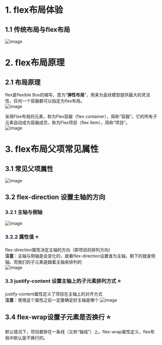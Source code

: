 # 1. flex布局体验
## 1.1 传统布局与flex布局
![image](https://github.com/Happy-jianghui/Frontend-Learning/assets/98568967/c63994a2-db00-4ba7-a680-2038cf2676f0)


# 2. flex布局原理
## 2.1 布局原理
flex是flexible Box的缩写，意为“**弹性布局**”，用来为盒状模型提供最大的灵活性，任何一个容器都可以指定为flex布局。  
![image](https://github.com/Happy-jianghui/Frontend-Learning/assets/98568967/c536e52e-33e5-4835-a6ed-97684e20f8fd)

采用Flex布局的元素，称为Flex容器（flex container），简称“容器”。它的所有子元素自动成为容器成员，称为Flex项目（flex item），简称“项目”。  
![image](https://github.com/Happy-jianghui/Frontend-Learning/assets/98568967/bc4886bd-0047-403f-b206-04682f279e70)


# 3. flex布局父项常见属性
## 3.1 常见父项属性
![image](https://github.com/Happy-jianghui/Frontend-Learning/assets/98568967/3f53fee4-eda1-4890-89e4-a44ab7feb365)

## 3.2 flex-direction 设置主轴的方向
### 3.2.1 主轴与侧轴
![image](https://github.com/Happy-jianghui/Frontend-Learning/assets/98568967/7de7cdc4-048f-4182-beeb-3cb11310ba1e)

### 3.2.2 属性值 ⭐
flex-direction属性决定主轴的方向（即项目的排列方向）  
**注意**：主轴与侧轴是会变化的，就看flex-direction设置谁为主轴，剩下的就是侧轴。而我们的子元素是跟着主轴来排列的  
![image](https://github.com/Happy-jianghui/Frontend-Learning/assets/98568967/7bc5a5a5-aef6-4483-bbbf-1b5b1755434d)

### 3.3 justify-content 设置主轴上的子元素排列方式 ⭐
justify-content属性定义了项目在主轴上的对齐方式  
**注意**：使用这个属性之前一定要确定好主轴是哪个
![image](https://github.com/Happy-jianghui/Frontend-Learning/assets/98568967/80d7831b-7b5c-47a0-8e5e-e24ef2d02daa)

## 3.4 flex-wrap设置子元素是否换行 ⭐
默认情况下，项目都排在一条线（又称“轴线”）上。flex-wrap属性定义，flex布局中默认是不换行的。  




